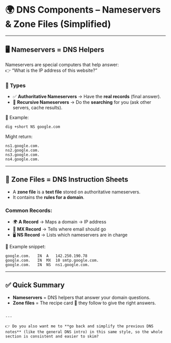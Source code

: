 # 🌍 DNS Components – Nameservers & Zone Files (Simplified)

---

## 🖥️ Nameservers = DNS Helpers
Nameservers are special computers that help answer:  
👉 “What is the IP address of this website?”

### 🔑 Types
- ✅ **Authoritative Nameservers** → Have the **real records** (final answer).  
- 🔄 **Recursive Nameservers** → Do the **searching** for you (ask other servers, cache results).  

📌 Example:  
```bash
dig +short NS google.com
````

Might return:

```
ns1.google.com.
ns2.google.com.
ns3.google.com.
ns4.google.com.
```

---

## 📂 Zone Files = DNS Instruction Sheets

* A **zone file** is a **text file** stored on authoritative nameservers.
* It contains the **rules for a domain**.

### Common Records:

* 🌍 **A Record** → Maps a domain → IP address
* 📧 **MX Record** → Tells where email should go
* 🖥️ **NS Record** → Lists which nameservers are in charge

📌 Example snippet:

```
google.com.   IN  A   142.250.190.78
google.com.   IN  MX  10 smtp.google.com.
google.com.   IN  NS  ns1.google.com.
```

---

## ✅ Quick Summary

* **Nameservers** = DNS helpers that answer your domain questions.
* **Zone files** = The recipe card 📖 they follow to give the right answers.

```

---

👉 Do you also want me to **go back and simplify the previous DNS notes** (like the general DNS intro) in this same style, so the whole section is consistent and easier to skim?
```


